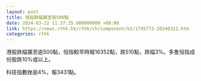 ```yaml
---
layout: post
title: 恒指跌幅擴至逾500點
date: 2024-03-22 11:37:35.000000000 +08:00
link: https://news.rthk.hk/rthk/ch/component/k2/1745773-20240322.htm
categories: rthk
---
```


港股跌幅擴至逾500點，恒指較早時報16352點，跌510點，跌幅3%。多隻恒指成份股跌10%或以上。

科技指數挫逾4%，報3431點。

